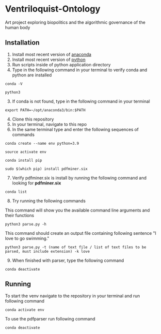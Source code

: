 # Ventriloquist-Ontology
Art project exploring biopolitics and the algorithmic governance of the human body

## Installation
1. Install most recent version of [anaconda](https://www.anaconda.com)
2. Install most recent version of [python](https://www.python.org)
3. Run scripts inside of python application directory
4. Type in the following command in your terminal to verify conda and python are installed

`conda -V`

`python3`

3. If conda is not found, type in the following command in your terminal 

`export PATH=~/opt/anaconda3/bin:$PATH`

4. Clone this repository
5. In your terminal, navigate to this repo
6. In the same terminal type and enter the following sequences of commands

`conda create --name env python=3.9`

`source activate env`

`conda install pip`

`sudo $(which pip) install pdfminer.six`

7. Verify pdfminer.six is install by running the following command and looking for **pdfminer.six**

`conda list`

8. Try running the following commands

This command will show you the available command line arguments and their functions

`python3 parse.py -h`

This command should create an output file containing following sentence "I love to go swimming."

`python3 parse.py -t (name of text file / list of text files to be parsed, must include extension) -k love`

9. When finished with parser, type the following command

`conda deactivate`

## Running 

To start the venv navigate to the repository in your terminal and run following command 

`conda activate env`

To use the pdfparser run following command 

`conda deactivate`


